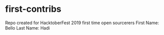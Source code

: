 # first-contribs
Repo created for HacktoberFest 2019 first time open sourcerers
First Name: Bello 
Last Name: Hadi
